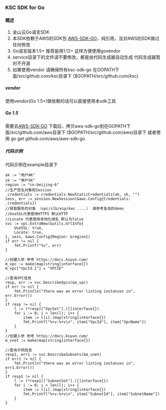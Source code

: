 ### KSC SDK for Go
####  概述
1. 金山云Go语言SDK
2. 本SDK依赖于AWS的SDK包 [AWS-SDK-GO](https://github.com/aws/aws-sdk-go)，纯引用，没对AWS的SDK做过任何修改
3. Go语言版本1.5+ 推荐是用1.12+ 这样方便使用govendor
4. service目录下的文件请不要修改，都是由代码生成器自动生成 代码生成器暂时不开源
5. 如果使用vendor 请确保所有ksc-sdk-go 在GOPATH下面/src/github.com/ksc目录下 ($GOPATH/src/github.com/ksc)

##### vendor
使用vendor(Go 1.5+)做依赖的话可以直接使用本sdk工具

##### Go 1.5
需要去[AWS-SDK-GO](https://github.com/aws/aws-sdk-go) 下载后，拷贝aws-sdk-go到在GOPATH下面/src/github.com/aws目录下 ($GOPATH/src/github.com/aws)目录下 
或者使用 go get github.com/aws/aws-sdk-go

##### 代码示例
代码示例在example目录下

	ak := "用户AK"
	sk := "用户SK"
	region := "cn-beijing-6"
	//生产签名对象和Session
	_credentials := credentials.NewStaticCredentials(ak, sk, "")
	sess, err := session.NewSession(&aws.Config{Credentials: _credentials})
	//获取服务的对象 （vpc/slb/eip/kec ....） 请参考各自的demo 
	//UseSSL代表使用HTTPS 默认HTTP
	//Locate 代表使用本地化域名 默认为false
	svc := vpc.ExtraNew(&utils.UrlInfo{
		UseSSL: true,
		Locate: true,
	}, sess, &aws.Config{Region: &region})
	if err != nil {
		fmt.Printf("%v", err)
	}

	//创建入参 参考 https://docs.ksyun.com/
	m_vpc := make(map[string]interface{})
	m_vpc["VpcId.1"] = "VPCID"

	//查询VPC信息
	resp, err := svc.DescribeVpcs(&m_vpc)
	if err != nil {
		fmt.Println("there was an error listing instances in", err.Error())
	}
	if resp != nil {
		l := (*resp)["VpcSet"].([]interface{})
		for i := 0; i < len(l); i++ {
			item := l[i].(map[string]interface{})
			fmt.Printf("%+v:%+v\n", item["VpcId"], item["VpcName"])
		}
	}
	//创建入参 参考 https://docs.ksyun.com/
	m_vnet := make(map[string]interface{})
	
	//查询子网信息
	resp1, err1 := svc.DescribeSubnets(&m_vnet)
	if err1 != nil {
		fmt.Println("there was an error listing instances in", err1.Error())
	}
	if resp1 != nil {
		l := (*resp1)["SubnetSet"].([]interface{})
		for i := 0; i < len(l); i++ {
			item := l[i].(map[string]interface{})
			fmt.Printf("%+v:%+v\n", item["SubnetId"], item["SubnetName"])
		}
	}

